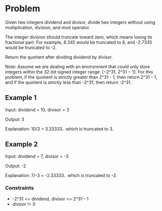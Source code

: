# Problem

Given two integers dividend and divisor, divide two integers without using multiplication, division, and mod operator.

The integer division should truncate toward zero, which means losing its fractional part. For example, 8.345 would be truncated to 8, and -2.7335 would be truncated to -2.

Return the quotient after dividing dividend by divisor.

Note: Assume we are dealing with an environment that could only store integers within the 32-bit signed integer range: [−2^31, 2^31 − 1]. For this problem, if the quotient is strictly greater than 2^31 - 1, then return 2^31 - 1, and if the quotient is strictly less than -2^31, then return -2^31.

## Example 1

Input: dividend = 10, divisor = 3

Output: 3

Explanation: 10/3 = 3.33333.. which is truncated to 3.

## Example 2

Input: dividend = 7, divisor = -3

Output: -2

Explanation: 7/-3 = -2.33333.. which is truncated to -2.
 
### Constraints

- -2^31 <= dividend, divisor <= 2^31 - 1
- divisor != 0
